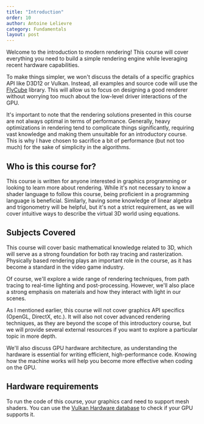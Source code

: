 ```yaml
---
title: "Introduction"
order: 10
author: Antoine Lelievre
category: Fundamentals 
layout: post
---
```


Welcome to the introduction to modern rendering! This course will cover everything you need to build a simple rendering engine while leveraging recent hardware capabilities.

To make things simpler, we won't discuss the details of a specific graphics API like D3D12 or Vulkan. Instead, all examples and source code will use the [FlyCube](https://github.com/andrejnau/FlyCube) library. This will allow us to focus on designing a good renderer without worrying too much about the low-level driver interactions of the GPU.

It's important to note that the rendering solutions presented in this course are not always optimal in terms of performance. Generally, heavy optimizations in rendering tend to complicate things significantly, requiring vast knowledge and making them unsuitable for an introductory course. This is why I have chosen to sacrifice a bit of performance (but not too much) for the sake of simplicity in the algorithms.

## Who is this course for?

This course is written for anyone interested in graphics programming or looking to learn more about rendering. While it's not necessary to know a shader language to follow this course, being proficient in a programming language is beneficial. Similarly, having some knowledge of linear algebra and trigonometry will be helpful, but it's not a strict requirement, as we will cover intuitive ways to describe the virtual 3D world using equations.

## Subjects Covered

This course will cover basic mathematical knowledge related to 3D, which will serve as a strong foundation for both ray tracing and rasterization. Physically based rendering plays an important role in the course, as it has become a standard in the video game industry.

Of course, we'll explore a wide range of rendering techniques, from path tracing to real-time lighting and post-processing. However, we'll also place a strong emphasis on materials and how they interact with light in our scenes.

As I mentioned earlier, this course will not cover graphics API specifics (OpenGL, DirectX, etc.). It will also not cover advanced rendering techniques, as they are beyond the scope of this introductory course, but we will provide several external resources if you want to explore a particular topic in more depth.

We'll also discuss GPU hardware architecture, as understanding the hardware is essential for writing efficient, high-performance code. Knowing how the machine works will help you become more effective when coding on the GPU.

## Hardware requirements

To run the code of this course, your graphics card need to support mesh shaders. You can use the [Vulkan Hardware database](https://vulkan.gpuinfo.org/listdevicescoverage.php?extensionname=VK_EXT_mesh_shader&extensionfeature=meshShader) to check if your GPU supports it.
